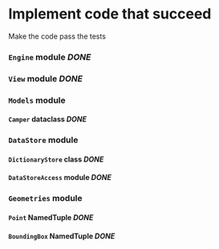 # Implement code that succeed

Make the code pass the tests

### `Engine` module *DONE*

### `View` module *DONE*

### `Models` module

#### `Camper` dataclass *DONE*

### `DataStore` module

#### `DictionaryStore` class *DONE*

#### `DataStoreAccess` module *DONE*

### `Geometries` module

#### `Point` NamedTuple *DONE*

#### `BoundingBox` NamedTuple *DONE*

